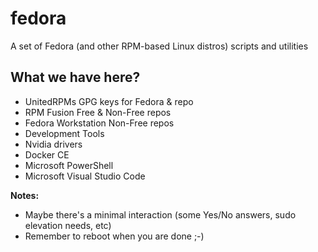 # fedora
A set of Fedora (and other RPM-based Linux distros) scripts and utilities

## What we have here?
- UnitedRPMs GPG keys for Fedora & repo
- RPM Fusion Free & Non-Free repos
- Fedora Workstation Non-Free repos
- Development Tools
- Nvidia drivers
- Docker CE
- Microsoft PowerShell
- Microsoft Visual Studio Code

**Notes:**
- Maybe there's a minimal interaction (some Yes/No answers, sudo elevation needs, etc)
- Remember to reboot when you are done ;-)
